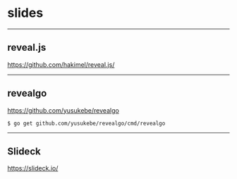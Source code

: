 # slides

---

## reveal.js

<https://github.com/hakimel/reveal.js/>

---

## revealgo

<https://github.com/yusukebe/revealgo>

```
$ go get github.com/yusukebe/revealgo/cmd/revealgo
```

---

## Slideck

<https://slideck.io/>
